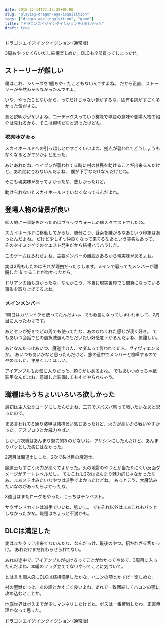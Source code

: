 ```yaml
---
date: 2015-12-14T21:13:20+09:00
slug: "playing-dragon-age-inquisition"
tags: ["dragon-age-inquisition", "game"]
title: "ドラゴンエイジインクイジションを3周もやった"
draft: true
---
```


<a rel="nofollow" href="http://www.amazon.co.jp/gp/product/B00JRUJIPW/ref=as_li_qf_sp_asin_tl?ie=UTF8&camp=247&creative=1211&creativeASIN=B00JRUJIPW&linkCode=as2&tag=unresolved-22">ドラゴンエイジ:インクイジション (通常版)</a><img src="http://ir-jp.amazon-adsystem.com/e/ir?t=unresolved-22&l=as2&o=9&a=B00JRUJIPW" width="1" height="1" border="0" alt="" style="border:none !important; margin:0px !important;display: none;" />

3周もやったくらいだし結構楽しめた。DLCも全部買ってしまったぜ。

## ストーリーが難しい

僕はこれ、シリーズを1個もやったこともないんですよね。
だから正直、ストーリーが全然わからなかったんですよ。

いや、やったことないから、ってだけじゃない気がするな、固有名詞がすごく多かった気がする。

あと説明が少ないよね、コーデックスっていう機能で単語の意味や登場人物の紹介は見れるから、そこは親切だなと思ったけどね。

### 現実味がある

スカイホールドへの引っ越しとかすごくいいよね、拠点が襲われてどうしょうもなくなるとかマジかよと思った。

あとあれだね、ヘイブンが襲われてる時に村の住民を助けることが出来るんだけど、あれ間に合わないんだよね。
僕が下手なだけなんだけどね。

そこも現実味があってよかったな、悲しかったけど。

助けられないとスカイホールドでいなくなってるんだよね。

## 登場人物の背景が良い

個人的に一番好きだったのはブラックウォールの個人クエストでしたね。

スカイホールドに移動してからも、随分こう、詮索を嫌がるなあという印象はあったんだよね。
だけど少しずつ仲良くなって来てるなあという実感もあって、そのタイミングでのクエスト発生だから結構ハラハラした。

このゲームはあれだよね、主要メンバーの離脱があるから現実味があるよね。

実は3周もしたのはそれが理由だったりします。メインで戦ってたメンバーが離脱した & することがわかったから。

ドリアンの話も良かったな、なんかこう、本当に現実世界でも問題になっている事象を取り上げてるよね。

### メインメンバー

1周目はカサンドラを使ってたんだよね、でも教皇になってしまわれまして、2周目に入ったわけです。

あとセラが好きでどの周でも使ってたな、あのひねくれた感じが凄く好き。
でもあいつ会話でどの選択肢選んでもだいたい好感度下がるんだよね、気難しい。

あとなんだっけあいつ、魔道士の人、マダムって言われてた人、ヴィヴィエンヌか。
あいつも良いかなと思ったんだけど、旅の道中でメンバーと喧嘩するのでやめました、仲良くしてほしい。

アイアンブルもお気に入りだった、頼りがいあるよね。
でもあいつめっちゃ紙装甲なんだよね、意識した装備してもすぐやられちゃう。

## 職種はもうちょいいろいろ欲しかった

最初は主人公をローグにしたんだよね、二刀でズバズバ斬って戦いたいなあと思ったので。

まあ言われてる通り装甲は結構弱い感じあったけど、火力が高いから戦いやすかった。デスブロウとか威力やばい。

しかし2次職はあんまり魅力的なのがないね、アサシンにしたんだけど、あんまりパッとした感じはなかった。

2週目は魔道士にした。2次で裂け目の魔道士。

魔道士もすごく火力が高くてよかった。火の地雷のやつとか当たりにくい反面ダメージがチートレベルだし。
でもこれも2次はあんまり魅力的じゃなかったなあ、まあメテオみたいなやつは派手でよかったけどね。
もっとこう、大魔法みたいなのがあったらよかったな。

3週目はまたローグをやった、こっちはテンペスト。

サウザンドカットは派手でいいね、強いし。
でもそれ以外はまあこれもパッとしなかったかな。職種はちょっと不満かも。

## DLCは満足した

実はまだクリア出来てないんだな、なんだっけ、最後のやつ。招かれざる客だっけ。
あれだけまだ終わらせられてない。

あれの途中で、アイアンブルが抜けるってことがわかってやめて、3周目に入ったんだよね、本編のフラグ立ててないやってことに気づいて。

とは言え個人的にDLCは結構満足したかな、ハコンの顎とかすげー楽しめた。

村の聖獣だっけ、あの話とかすごく良いよね、あれで一致団結してハコンの顎に攻め込むとことか。

地底世界はボスまでが少しマンネリしたけどね、ボスは一番苦戦したわ、正直無理かなって思った。

<a rel="nofollow" href="http://www.amazon.co.jp/gp/product/B00JRUJIPW/ref=as_li_qf_sp_asin_tl?ie=UTF8&camp=247&creative=1211&creativeASIN=B00JRUJIPW&linkCode=as2&tag=unresolved-22">ドラゴンエイジ:インクイジション (通常版)</a><img src="http://ir-jp.amazon-adsystem.com/e/ir?t=unresolved-22&l=as2&o=9&a=B00JRUJIPW" width="1" height="1" border="0" alt="" style="border:none !important; margin:0px !important;display: none;" />

